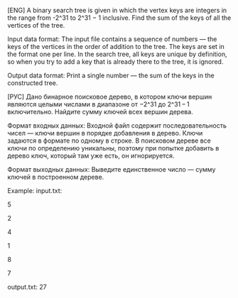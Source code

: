 [ENG]  A binary search tree is given in which the vertex keys are integers in the range from -2^31 to 2^31 − 1 inclusive. Find the sum of the keys of all the vertices of the tree. 
 
Input data format: The input file contains a sequence of numbers — the keys of the vertices in the order of addition to the tree. The keys are set in the format one per line. In the search tree, all keys are unique by definition, so when you try to add a key that is already there to the tree, it is ignored. 
 
Output data format: Print a single number — the sum of the keys in the constructed tree. 
 
[РУС]  Дано бинарное поисковое дерево, в котором ключи вершин являются целыми числами в диапазоне от −2^31 до 2^31 − 1 включительно. Найдите сумму ключей всех вершин дерева. 
 
Формат входных данных: Входной файл содержит последовательность чисел — ключи вершин в порядке добавления в дерево. Ключи задаются в формате по одному в строке. В поисковом дереве все ключи по определению уникальны, поэтому при попытке добавить в дерево ключ, который там уже есть, он игнорируется. 
 
Формат выходных данных: Выведите единственное число — сумму ключей в построенном дереве.

Example:
input.txt:

5

2

4

1 

8 

7

output.txt: 27
